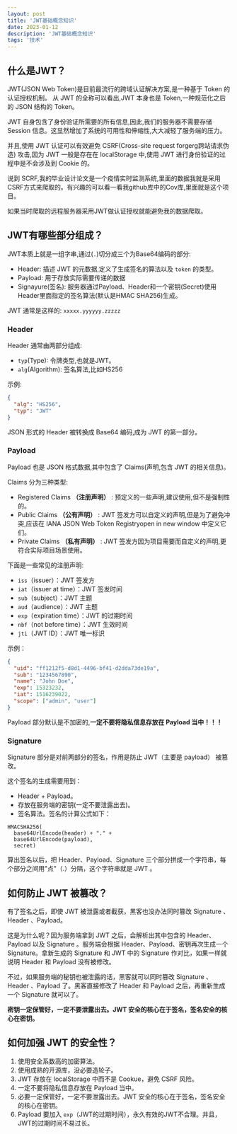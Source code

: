 ```yaml
---
layout: post
title: 'JWT基础概念知识'
date: 2023-01-12
description: 'JWT基础概念知识'
tags: '技术'
--- 
```


## 什么是JWT？
JWT(JSON Web Token)是目前最流行的跨域认证解决方案,是一种基于 Token 的认证授权机制。 从 JWT 的全称可以看出,JWT 本身也是 Token,一种规范化之后的 JSON 结构的 Token。

JWT 自身包含了身份验证所需要的所有信息,因此,我们的服务器不需要存储 Session 信息。这显然增加了系统的可用性和伸缩性,大大减轻了服务端的压力。

并且,使用 JWT 认证可以有效避免 CSRF(Cross-site request forgerg跨站请求伪造) 攻击,因为 JWT 一般是存在在 localStorage 中,使用 JWT 进行身份验证的过程中是不会涉及到 Cookie 的。

说到 SCRF,我的毕业设计论文是一个疫情实时监测系统,里面的数据我就是采用CSRF方式来爬取的。有兴趣的可以看一看我github库中的Cov库,里面就是这个项目。

如果当时爬取的远程服务器采用JWT做认证授权就能避免我的数据爬取。

## JWT有哪些部分组成？
JWT本质上就是一组字串,通过(`.`)切分成三个为Base64编码的部分:

- Header: 描述 JWT 的元数据,定义了生成签名的算法以及 `token` 的类型。
- Payload: 用于存放实际需要传递的数据
- Signayure(签名): 服务器通过Payload、Header和一个密钥(Secret)使用Header里面指定的签名算法(默认是HMAC SHA256)生成。

JWT 通常是这样的: `xxxxx.yyyyyy.zzzzz`

### Header
Header 通常由两部分组成:
- `typ`(Type): 令牌类型,也就是JWT。
- `alg`(Algorithm): 签名算法,比如HS256

示例:
```json
{
  "alg": "HS256",
  "typ": "JWT"
}
```
JSON 形式的 Header 被转换成 Base64 编码,成为 JWT 的第一部分。

### Payload
Payload 也是 JSON 格式数据,其中包含了 Claims(声明,包含 JWT 的相关信息)。

Claims 分为三种类型: 
- Registered Claims **（注册声明）** : 预定义的一些声明,建议使用,但不是强制性的。
- Public Claims **（公有声明）**  : JWT 签发方可以自定义的声明,但是为了避免冲突,应该在 IANA JSON Web Token Registryopen in new window 中定义它们。
- Private Claims **（私有声明）** : JWT 签发方因为项目需要而自定义的声明,更符合实际项目场景使用。

下面是一些常见的注册声明: 
- `iss`（issuer）：JWT 签发方
- `iat`（issuer at time）：JWT 签发时间
- `sub`（subject）：JWT 主题
- `aud`（audience）：JWT 主题
- `exp`（expiration time）：JWT 的过期时间
- `nbf`（not before time）：JWT 生效时间
- `jti`（JWT ID）：JWT 唯一标识

示例：
```json
{
  "uid": "ff1212f5-d8d1-4496-bf41-d2dda73de19a",
  "sub": "1234567890",
  "name": "John Doe",
  "exp": 15323232,
  "iat": 1516239022,
  "scope": ["admin", "user"]
}
```
Payload 部分默认是不加密的,**一定不要将隐私信息存放在 Payload 当中！！！**
### Signature
Signature 部分是对前两部分的签名，作用是防止 JWT（主要是 payload） 被篡改。

这个签名的生成需要用到：
- Header + Payload。
- 存放在服务端的密钥(一定不要泄露出去)。
- 签名算法。签名的计算公式如下：
```text
HMACSHA256(
  base64UrlEncode(header) + "." +
  base64UrlEncode(payload),
  secret)
```
算出签名以后，把 Header、Payload、Signature 三个部分拼成一个字符串，每个部分之间用"点"（.）分隔，这个字符串就是 JWT 。

## 如何防止 JWT 被篡改？
有了签名之后，即使 JWT 被泄露或者截获，黑客也没办法同时篡改 Signature 、Header 、Payload。

这是为什么呢？因为服务端拿到 JWT 之后，会解析出其中包含的 Header、Payload 以及 Signature 。服务端会根据 Header、Payload、密钥再次生成一个 Signature。拿新生成的 Signature 和 JWT 中的 Signature 作对比，如果一样就说明 Header 和 Payload 没有被修改。

不过，如果服务端的秘钥也被泄露的话，黑客就可以同时篡改 Signature 、Header 、Payload 了。黑客直接修改了 Header 和 Payload 之后，再重新生成一个 Signature 就可以了。

**密钥一定保管好，一定不要泄露出去。JWT 安全的核心在于签名，签名安全的核心在密钥。**

## 如何加强 JWT 的安全性？
1. 使用安全系数高的加密算法。
2. 使用成熟的开源库，没必要造轮子。
3. JWT 存放在 localStorage 中而不是 Cookue，避免 CSRF 风险。
4. 一定不要将隐私信息存放在 Payload 当中。
5. 必要一定保管好，一定不要泄露出去。JWT 安全的核心在于签名，签名安全的核心在密钥。
6. Payload 要加入 `exp`（JWT的过期时间），永久有效的JWT不合理。并且，JWT的过期时间不易过长。
